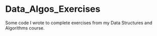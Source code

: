 # Data_Algos_Exercises
Some code I wrote to complete exercises from my Data Structures and Algorithms course.  
